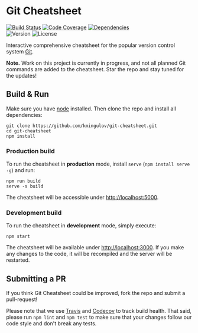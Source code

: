 # Git Cheatsheet

[![Build Status](https://api.travis-ci.org/kmingulov/git-cheatsheet.svg?branch=master)](https://travis-ci.org/kmingulov/git-cheatsheet)
[![Code Coverage](https://codecov.io/gh/kmingulov/git-cheatsheet/branch/master/graph/badge.svg)](https://codecov.io/gh/kmingulov/git-cheatsheet/)
[![Dependencies](https://david-dm.org/kmingulov/git-cheatsheet.svg)](https://david-dm.org/kmingulov/git-cheatsheet)
<br/>
![Version](https://img.shields.io/github/package-json/v/kmingulov/git-cheatsheet.svg)
![License](https://img.shields.io/github/license/kmingulov/git-cheatsheet.svg)

Interactive comprehensive cheatsheet for the popular version control system [Git](https://git-scm.com/).

**Note.** Work on this project is currently in progress, and not all planned Git commands are added to the cheatsheet.
Star the repo and stay tuned for the updates!

## Build & Run

Make sure you have [node](https://nodejs.org) installed.
Then clone the repo and install all dependencies:

```shell
git clone https://github.com/kmingulov/git-cheatsheet.git
cd git-cheatsheet
npm install
```

### Production build

To run the cheatsheet in **production** mode, install `serve` (`npm install serve -g`) and run:

```shell
npm run build
serve -s build
```

The cheatsheet will be accessible under [http://localhost:5000]().

### Development build

To run the cheatsheet in **development** mode, simply execute:

```shell
npm start
```

The cheatsheet will be available under [http://localhost:3000]().
If you make any changes to the code, it will be recompiled and the server will be restarted.

## Submitting a PR

If you think Git Cheatsheet could be improved, fork the repo and submit a pull-request!

Please note that we use [Travis](https://travis-ci.org/kmingulov/git-cheatsheet) and [Codecov](https://codecov.io/gh/kmingulov/git-cheatsheet/) to track build health.
That said, please run `npm lint` and `npm test` to make sure that your changes follow our code style and don't break any tests.